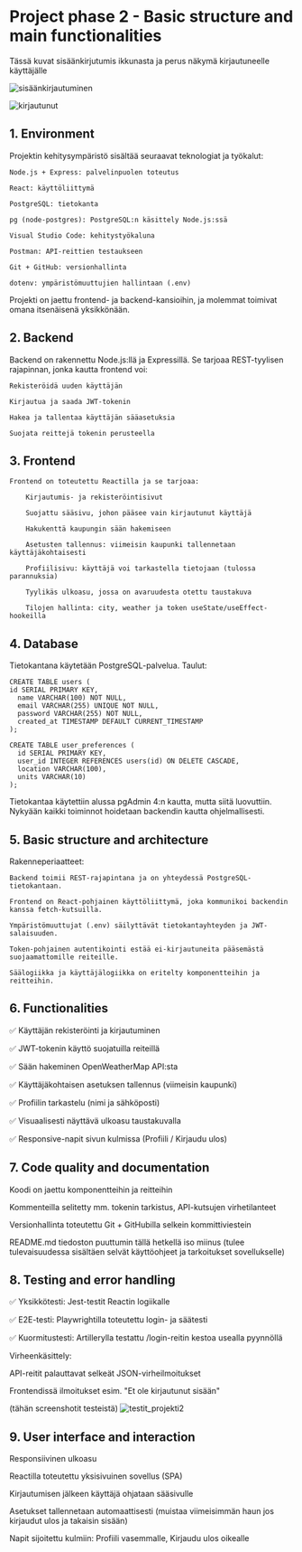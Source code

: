# Project phase 2 - Basic structure and main functionalities

Tässä kuvat sisäänkirjutumis ikkunasta ja perus näkymä kirjautuneelle käyttäjälle


![sisäänkirjautuminen](https://github.com/user-attachments/assets/57bf160a-9c8e-4173-983a-dfc835ddb352)

![kirjautunut](https://github.com/user-attachments/assets/76d9aa19-8441-4579-82a6-0d54d30cfc31)


## 1. Environment

Projektin kehitysympäristö sisältää seuraavat teknologiat ja työkalut:

    Node.js + Express: palvelinpuolen toteutus

    React: käyttöliittymä

    PostgreSQL: tietokanta

    pg (node-postgres): PostgreSQL:n käsittely Node.js:ssä

    Visual Studio Code: kehitystyökaluna

    Postman: API-reittien testaukseen

    Git + GitHub: versionhallinta

    dotenv: ympäristömuuttujien hallintaan (.env)

Projekti on jaettu frontend- ja backend-kansioihin, ja molemmat toimivat omana itsenäisenä yksikkönään.

## 2. Backend

Backend on rakennettu Node.js:llä ja Expressillä. Se tarjoaa REST-tyylisen rajapinnan, jonka kautta frontend voi:

    Rekisteröidä uuden käyttäjän

    Kirjautua ja saada JWT-tokenin

    Hakea ja tallentaa käyttäjän sääasetuksia

    Suojata reittejä tokenin perusteella

## 3. Frontend

    Frontend on toteutettu Reactilla ja se tarjoaa:

        Kirjautumis- ja rekisteröintisivut

        Suojattu sääsivu, johon pääsee vain kirjautunut käyttäjä

        Hakukenttä kaupungin sään hakemiseen

        Asetusten tallennus: viimeisin kaupunki tallennetaan käyttäjäkohtaisesti

        Profiilisivu: käyttäjä voi tarkastella tietojaan (tulossa parannuksia)

        Tyylikäs ulkoasu, jossa on avaruudesta otettu taustakuva

        Tilojen hallinta: city, weather ja token useState/useEffect-hookeilla

## 4. Database

Tietokantana käytetään PostgreSQL-palvelua. Taulut:

    CREATE TABLE users (
    id SERIAL PRIMARY KEY,
      name VARCHAR(100) NOT NULL,
      email VARCHAR(255) UNIQUE NOT NULL,
      password VARCHAR(255) NOT NULL,
      created_at TIMESTAMP DEFAULT CURRENT_TIMESTAMP
    );

    CREATE TABLE user_preferences (
      id SERIAL PRIMARY KEY,
      user_id INTEGER REFERENCES users(id) ON DELETE CASCADE,
      location VARCHAR(100),
      units VARCHAR(10)
    );

Tietokantaa käytettiin alussa pgAdmin 4:n kautta, mutta siitä luovuttiin. Nykyään kaikki toiminnot hoidetaan backendin kautta ohjelmallisesti.

## 5. Basic structure and architecture

Rakenneperiaatteet:

    Backend toimii REST-rajapintana ja on yhteydessä PostgreSQL-tietokantaan.

    Frontend on React-pohjainen käyttöliittymä, joka kommunikoi backendin kanssa fetch-kutsuilla.

    Ympäristömuuttujat (.env) säilyttävät tietokantayhteyden ja JWT-salaisuuden.

    Token-pohjainen autentikointi estää ei-kirjautuneita pääsemästä suojaamattomille reiteille.

    Säälogiikka ja käyttäjälogiikka on eritelty komponentteihin ja reitteihin.

## 6. Functionalities

✅ Käyttäjän rekisteröinti ja kirjautuminen

✅ JWT-tokenin käyttö suojatuilla reiteillä

✅ Sään hakeminen OpenWeatherMap API:sta

✅ Käyttäjäkohtaisen asetuksen tallennus (viimeisin kaupunki)

✅ Profiilin tarkastelu (nimi ja sähköposti)

✅ Visuaalisesti näyttävä ulkoasu taustakuvalla

✅ Responsive-napit sivun kulmissa (Profiili / Kirjaudu ulos)

## 7. Code quality and documentation

Koodi on jaettu komponentteihin ja reitteihin

Kommenteilla selitetty mm. tokenin tarkistus, API-kutsujen virhetilanteet

Versionhallinta toteutettu Git + GitHubilla selkein kommittiviestein

README.md tiedoston puuttumin tällä hetkellä iso miinus (tulee tulevaisuudessa sisältäen selvät käyttöohjeet ja tarkoitukset sovellukselle)

## 8. Testing and error handling

✅ Yksikkötesti: Jest-testit Reactin logiikalle

✅ E2E-testi: Playwrightilla toteutettu login- ja säätesti

✅ Kuormitustesti: Artillerylla testattu /login-reitin kestoa usealla pyynnöllä

Virheenkäsittely:

API-reitit palauttavat selkeät JSON-virheilmoitukset

Frontendissä ilmoitukset esim. "Et ole kirjautunut sisään"

(tähän screenshotit testeistä)
![testit_projekti2](https://github.com/user-attachments/assets/01b110a2-9296-4dae-8419-2a2212d44624)

## 9. User interface and interaction

Responsiivinen ulkoasu

Reactilla toteutettu yksisivuinen sovellus (SPA)

Kirjautumisen jälkeen käyttäjä ohjataan sääsivulle

Asetukset tallennetaan automaattisesti (muistaa viimeisimmän haun jos kirjaudut ulos ja takaisin sisään)

Napit sijoitettu kulmiin: Profiili vasemmalle, Kirjaudu ulos oikealle
